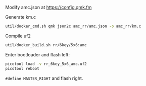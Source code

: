 Modify amc.json at https://config.qmk.fm

Generate km.c
```sh
util/docker_cmd.sh qmk json2c amc_rr/amc.json -o amc_rr/km.c
```

Compile uf2
```sh
util/docker_build.sh rr/6key/5x6:amc
```

Enter bootloader and flash left:
```sh
picotool load -v rr_6key_5x6_amc.uf2
picotool reboot
```

`#define MASTER_RIGHT` and flash right.


